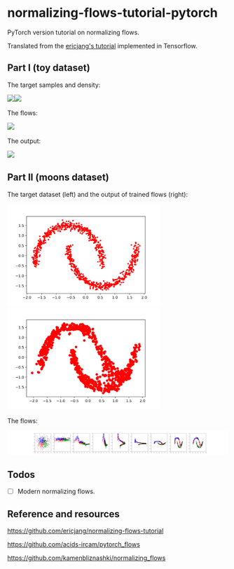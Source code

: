 # normalizing-flows-tutorial-pytorch

PyTorch version tutorial on normalizing flows. 

Translated from the [ericjang's tutorial](https://github.com/ericjang/normalizing-flows-tutorial) implemented in Tensorflow.

## Part I (toy dataset)
The target samples and density:

<img src="https://github.com/zhchuu/normalizing-flows-tutorial-pytorch/blob/master/resources/toy2d_target.png" width="350"/><img src="https://github.com/zhchuu/normalizing-flows-tutorial-pytorch/blob/master/resources/toy2d_target_density.png" width="350"/>

The flows:

<img src="https://github.com/zhchuu/normalizing-flows-tutorial-pytorch/blob/master/resources/toy2d_flow.png" />

The output:

<img src="https://github.com/zhchuu/normalizing-flows-tutorial-pytorch/blob/master/resources/toy2d_out.png" width="350"/>


## Part II (moons dataset)

The target dataset (left) and the output of trained flows (right):

<img src="https://github.com/zhchuu/normalizing-flows-tutorial-pytorch/blob/master/resources/moons.png" width="350"/><img src="https://github.com/zhchuu/normalizing-flows-tutorial-pytorch/blob/master/resources/moons_out.png" width="350"/>

The flows:

<img src="https://github.com/zhchuu/normalizing-flows-tutorial-pytorch/blob/master/resources/moons_flow.png" />


## Todos
- [ ] Modern normalizing flows.

## Reference and resources

https://github.com/ericjang/normalizing-flows-tutorial

https://github.com/acids-ircam/pytorch_flows

https://github.com/kamenbliznashki/normalizing_flows
